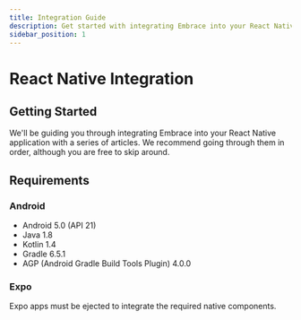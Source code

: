 ```yaml
---
title: Integration Guide
description: Get started with integrating Embrace into your React Native application
sidebar_position: 1
---
```


# React Native Integration

## Getting Started

We'll be guiding you through integrating Embrace into your React Native application
with a series of articles. We recommend going through them in order, although
you are free to skip around. 

## Requirements

### Android

* Android 5.0 (API 21)
* Java 1.8
* Kotlin 1.4
* Gradle 6.5.1
* AGP (Android Gradle Build Tools Plugin) 4.0.0

### Expo

Expo apps must be ejected to integrate the required native components.
